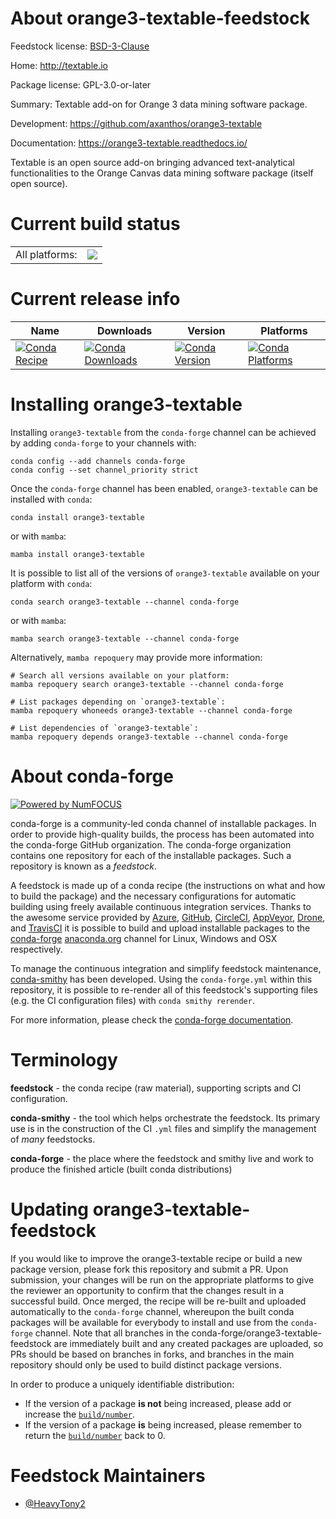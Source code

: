 About orange3-textable-feedstock
================================

Feedstock license: [BSD-3-Clause](https://github.com/conda-forge/orange3-textable-feedstock/blob/main/LICENSE.txt)

Home: http://textable.io

Package license: GPL-3.0-or-later

Summary: Textable add-on for Orange 3 data mining software package.

Development: https://github.com/axanthos/orange3-textable

Documentation: https://orange3-textable.readthedocs.io/

Textable is an open source add-on bringing advanced text-analytical functionalities to the Orange Canvas data mining software package (itself open source).


Current build status
====================


<table><tr><td>All platforms:</td>
    <td>
      <a href="https://dev.azure.com/conda-forge/feedstock-builds/_build/latest?definitionId=15441&branchName=main">
        <img src="https://dev.azure.com/conda-forge/feedstock-builds/_apis/build/status/orange3-textable-feedstock?branchName=main">
      </a>
    </td>
  </tr>
</table>

Current release info
====================

| Name | Downloads | Version | Platforms |
| --- | --- | --- | --- |
| [![Conda Recipe](https://img.shields.io/badge/recipe-orange3--textable-green.svg)](https://anaconda.org/conda-forge/orange3-textable) | [![Conda Downloads](https://img.shields.io/conda/dn/conda-forge/orange3-textable.svg)](https://anaconda.org/conda-forge/orange3-textable) | [![Conda Version](https://img.shields.io/conda/vn/conda-forge/orange3-textable.svg)](https://anaconda.org/conda-forge/orange3-textable) | [![Conda Platforms](https://img.shields.io/conda/pn/conda-forge/orange3-textable.svg)](https://anaconda.org/conda-forge/orange3-textable) |

Installing orange3-textable
===========================

Installing `orange3-textable` from the `conda-forge` channel can be achieved by adding `conda-forge` to your channels with:

```
conda config --add channels conda-forge
conda config --set channel_priority strict
```

Once the `conda-forge` channel has been enabled, `orange3-textable` can be installed with `conda`:

```
conda install orange3-textable
```

or with `mamba`:

```
mamba install orange3-textable
```

It is possible to list all of the versions of `orange3-textable` available on your platform with `conda`:

```
conda search orange3-textable --channel conda-forge
```

or with `mamba`:

```
mamba search orange3-textable --channel conda-forge
```

Alternatively, `mamba repoquery` may provide more information:

```
# Search all versions available on your platform:
mamba repoquery search orange3-textable --channel conda-forge

# List packages depending on `orange3-textable`:
mamba repoquery whoneeds orange3-textable --channel conda-forge

# List dependencies of `orange3-textable`:
mamba repoquery depends orange3-textable --channel conda-forge
```


About conda-forge
=================

[![Powered by
NumFOCUS](https://img.shields.io/badge/powered%20by-NumFOCUS-orange.svg?style=flat&colorA=E1523D&colorB=007D8A)](https://numfocus.org)

conda-forge is a community-led conda channel of installable packages.
In order to provide high-quality builds, the process has been automated into the
conda-forge GitHub organization. The conda-forge organization contains one repository
for each of the installable packages. Such a repository is known as a *feedstock*.

A feedstock is made up of a conda recipe (the instructions on what and how to build
the package) and the necessary configurations for automatic building using freely
available continuous integration services. Thanks to the awesome service provided by
[Azure](https://azure.microsoft.com/en-us/services/devops/), [GitHub](https://github.com/),
[CircleCI](https://circleci.com/), [AppVeyor](https://www.appveyor.com/),
[Drone](https://cloud.drone.io/welcome), and [TravisCI](https://travis-ci.com/)
it is possible to build and upload installable packages to the
[conda-forge](https://anaconda.org/conda-forge) [anaconda.org](https://anaconda.org/)
channel for Linux, Windows and OSX respectively.

To manage the continuous integration and simplify feedstock maintenance,
[conda-smithy](https://github.com/conda-forge/conda-smithy) has been developed.
Using the ``conda-forge.yml`` within this repository, it is possible to re-render all of
this feedstock's supporting files (e.g. the CI configuration files) with ``conda smithy rerender``.

For more information, please check the [conda-forge documentation](https://conda-forge.org/docs/).

Terminology
===========

**feedstock** - the conda recipe (raw material), supporting scripts and CI configuration.

**conda-smithy** - the tool which helps orchestrate the feedstock.
                   Its primary use is in the construction of the CI ``.yml`` files
                   and simplify the management of *many* feedstocks.

**conda-forge** - the place where the feedstock and smithy live and work to
                  produce the finished article (built conda distributions)


Updating orange3-textable-feedstock
===================================

If you would like to improve the orange3-textable recipe or build a new
package version, please fork this repository and submit a PR. Upon submission,
your changes will be run on the appropriate platforms to give the reviewer an
opportunity to confirm that the changes result in a successful build. Once
merged, the recipe will be re-built and uploaded automatically to the
`conda-forge` channel, whereupon the built conda packages will be available for
everybody to install and use from the `conda-forge` channel.
Note that all branches in the conda-forge/orange3-textable-feedstock are
immediately built and any created packages are uploaded, so PRs should be based
on branches in forks, and branches in the main repository should only be used to
build distinct package versions.

In order to produce a uniquely identifiable distribution:
 * If the version of a package **is not** being increased, please add or increase
   the [``build/number``](https://docs.conda.io/projects/conda-build/en/latest/resources/define-metadata.html#build-number-and-string).
 * If the version of a package **is** being increased, please remember to return
   the [``build/number``](https://docs.conda.io/projects/conda-build/en/latest/resources/define-metadata.html#build-number-and-string)
   back to 0.

Feedstock Maintainers
=====================

* [@HeavyTony2](https://github.com/HeavyTony2/)


